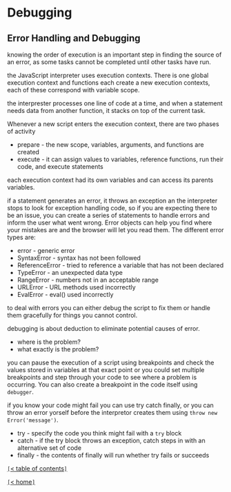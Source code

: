 # Debugging

<!-- from JavScript&JQuery by Jon Duckett -->
## Error Handling and Debugging

knowing the order of execution is an important step in finding the source of an error, as some tasks cannot be completed until other tasks have run.

the JavaScript interpreter uses execution contexts. There is one global execution context and functions each create a new execution contexts, each of these correspond with variable scope.

the interprester processes one line of code at a time, and when a statement needs data from another function, it stacks on top of the current task.

Whenever a new script enters the execution context, there are two phases of activity

- prepare - the new scope, variables, arguments, and functions are created
- execute - it can assign values to variables, reference functions, run their code, and execute statements

each execution context had its own variables and can access its parents variables.

if a statement generates an error, it throws an exception an the interpreter stops to look for exception handling code, so if you are expecting there to be an issue, you can create a series of statements to handle errors and inform the user what went wrong. Error objects can help you find where your mistakes are and the browser will let you read them. The different error types are:

- error - generic error
- SyntaxError - syntax has not been followed
- ReferenceError - tried to reference a variable that has not been declared
- TypeError - an unexpected data type
- RangeError - numbers not in an acceptable range
- URLError - URL methods used incorrectly
- EvalError - eval() used incorrectly

to deal with errors you can either debug the script to fix them or handle them gracefully for things you cannot control.

debugging is about deduction to eliminate potential causes of error.

- where is the problem?
- what exactly is the problem?

you can pause the execution of a script using breakpoints and check the values stored in variables at that exact point or you could set multiple breakpoints and step through your code to see where a problem is occurring. You can also create a breakpoint in the code itself using `debugger`.

if you know your code might fail you can use try catch finally, or you can throw an error yorself before the interpretor creates them using `throw new Error('message')`.

- try - specify the code you think might fail with a `try` block
- catch - if the try block throws an exception, catch steps in with an alternative set of code
- finally - the contents of finally will run whether try fails or succeeds

[`[`< table of contents`]`](code201.md)

[`[`< home`]`](README.md)
